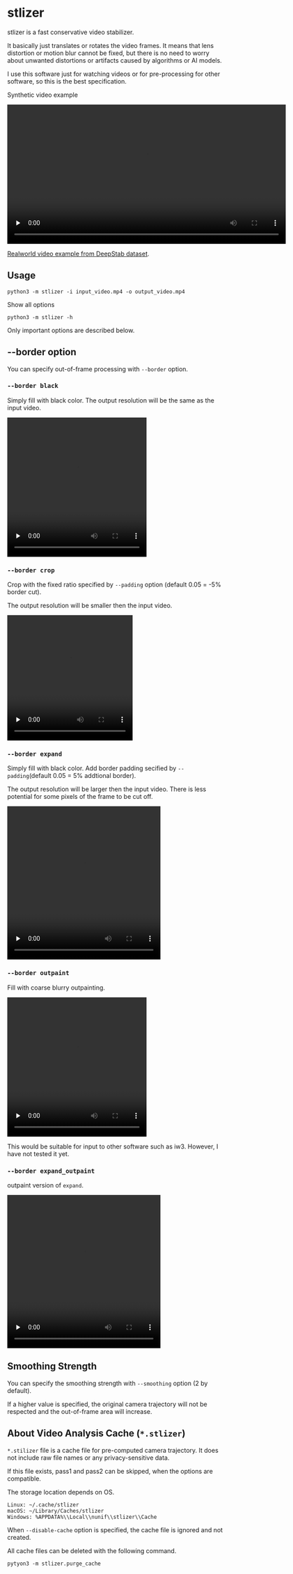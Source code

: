 # stlizer

stlizer is a fast conservative video stabilizer.

It basically just translates or rotates the video frames. It means that lens distortion or motion blur cannot be fixed, but there is no need to worry about unwanted distortions or artifacts caused by algorithms or AI models.

I use this software just for watching videos or for pre-processing for other software, so this is the best specification.

Synthetic video example
<div>
  <video width="640" height="320" controls="controls" preload="none">
    <source src="https://github.com/user-attachments/assets/06f6a6d2-8ab7-4d8b-bc07-ac39e676a974" type="video/mp4" />
  </video>
</div>

[Realworld video example from DeepStab dataset](https://github.com/user-attachments/assets/7ce12bfd-35f1-469e-aa61-72109d222c8e).

## Usage

```
python3 -m stlizer -i input_video.mp4 -o output_video.mp4
```

Show all options
```
python3 -m stlizer -h
```
Only important options are described below.

## --border option

You can specify out-of-frame processing with `--border` option.

### `--border black`

Simply fill with black color. The output resolution will be the same as the input video.

<div>
  <video width="320" height="320" controls="controls" preload="none">
    <source src="https://github.com/user-attachments/assets/4573e9c4-3d70-43a8-a476-d25be9c7e478" type="video/mp4" />
  </video>
</div>

### `--border crop`

Crop with the fixed ratio specified by `--padding` option (default 0.05 = -5% border cut).

The output resolution will be smaller then the input video.

<div>
  <video width="288" height="288" controls="controls" preload="none">
    <source src="https://github.com/user-attachments/assets/d74f8421-5b7f-4ae8-b0b5-9248e9eb528d" type="video/mp4" />
  </video>
</div>

### `--border expand`

Simply fill with black color. Add border padding secified by `--padding`(default 0.05 = 5% addtional border).

The output resolution will be larger then the input video.
There is less potential for some pixels of the frame to be cut off.

<div>
  <video width="352" height="352" controls="controls" preload="none">
    <source src="https://github.com/user-attachments/assets/f5a7b93c-7bf3-4434-857d-e8a35805755b" type="video/mp4" />
  </video>
</div>

### `--border outpaint`

Fill with coarse blurry outpainting.

<div>
  <video width="320" height="320" controls="controls" preload="none">
    <source src="https://github.com/user-attachments/assets/95585d66-1e8a-42cf-84c6-d9a6b30e09cd" type="video/mp4" />
  </video>
</div>

This would be suitable for input to other software such as iw3. However, I have not tested it yet.

### `--border expand_outpaint`

outpaint version of `expand`.

<div>
  <video width="352" height="352" controls="controls" preload="none">
    <source src="https://github.com/user-attachments/assets/cd889b5b-fc0d-4862-8143-74f4b53a77fb" type="video/mp4" />
  </video>
</div>

## Smoothing Strength

You can specify the smoothing strength with `--smoothing` option (2 by default).

If a higher value is specified, the original camera trajectory will not be respected and the out-of-frame area will increase.

## About Video Analysis Cache (`*.stlizer`)

`*.stilizer` file is a cache file for pre-computed camera trajectory. It does not include raw file names or any privacy-sensitive data.

If this file exists, pass1 and pass2 can be skipped, when the options are compatible.

The storage location depends on OS.
```
Linux: ~/.cache/stlizer
macOS: ~/Library/Caches/stlizer
Windows: %APPDATA%\\Local\\nunif\\stlizer\\Cache
```

When `--disable-cache` option is specified, the cache file is ignored and not created.

All cache files can be deleted with the following command.
```
pytyon3 -m stlizer.purge_cache
```
